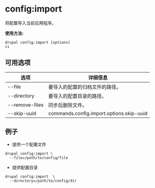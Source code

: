# config:import
将配置导入当前应用程序。

**使用方法:**
```
drupal config:import [options]
ci
```

## 可用选项
选项 | 详细信息
-------|-------------
--file | 要导入的配置的归档文件的路径。
--directory | 要导入的配置目录的路径。
--remove-files | 同步后删除文件。
--skip-uuid | commands.config.import.options.skip-uuid

## 例子
* 提供一个配置文件
```
drupal config:import \
  --file=/path/to/config/file
```
* 提供配置目录
```
drupal config:import  \
  --directory=/path/to/config/dir
```
